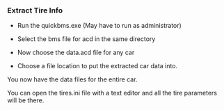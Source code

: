 
### Extract Tire Info

- Run the quickbms.exe (May have to run as administrator)
- Select the bms file for acd in the same directory

- Now choose the data.acd file for any car
- Choose a file location to put the extracted car data into.

You now have the data files for the entire car.

You can open the tires.ini file with a text editor and all the tire parameters will be there.